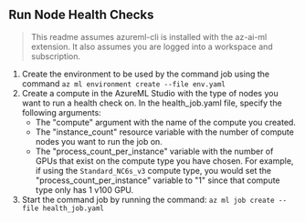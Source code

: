 ## Run Node Health Checks
> This readme assumes azureml-cli is installed with the az-ai-ml extension. It also assumes you are logged into a workspace and subscription.
1. Create the environment to be used by the command job using the command ```az ml environment create --file env.yaml```
2. Create a compute in the AzureML Studio with the type of nodes you want to run a health check on. In the health_job.yaml file, specify the following arguments:
    - The "compute" argument with the name of the compute you created.
    - The "instance_count" resource variable with the number of compute nodes you want to run the job on.
    - The "process_count_per_instance" variable with the number of GPUs that exist on the compute type you have chosen. For example, if using the ```Standard_NC6s_v3``` compute type, you would set the "process_count_per_instance" variable to "1" since that compute type only has 1 v100 GPU. 
3. Start the command job by running the command: ```az ml job create --file health_job.yaml```